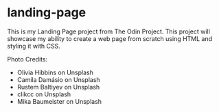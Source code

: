 # landing-page

This is my Landing Page project from The Odin Project.
This project will showcase my ability to create a web page from scratch using HTML and styling it with CSS.

Photo Credits:
- Olivia Hibbins on Unsplash
- Camila Damásio on Unsplash
- Rustem Baltiyev on Unsplash
- clikcc on Unsplash
- Mika Baumeister on Unsplash